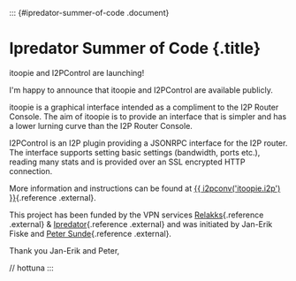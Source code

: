 ::: {#ipredator-summer-of-code .document}
# Ipredator Summer of Code {.title}

itoopie and I2PControl are launching!

I\'m happy to announce that itoopie and I2PControl are available
publicly.

itoopie is a graphical interface intended as a compliment to the I2P
Router Console. The aim of itoopie is to provide an interface that is
simpler and has a lower lurning curve than the I2P Router Console.

I2PControl is an I2P plugin providing a JSONRPC interface for the I2P
router. The interface supports setting basic settings (bandwidth, ports
etc.), reading many stats and is provided over an SSL encrypted HTTP
connection.

More information and instructions can be found at [{{
i2pconv(\'itoopie.i2p\')
}}](http://%7B%7Bi2pconv('itoopie.i2p')%7D%7D){.reference .external}.

This project has been funded by the VPN services
[Relakks](http://relakks.com){.reference .external} &
[Ipredator](http://ipredator.se){.reference .external} and was initiated
by Jan-Erik Fiske and [Peter
Sunde](http://twitter.com/brokep){.reference .external}.

Thank you Jan-Erik and Peter,

// hottuna
:::
